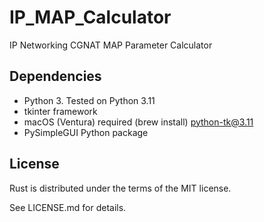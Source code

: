 # IP_MAP_Calculator

IP Networking CGNAT MAP Parameter Calculator

## Dependencies

* Python 3. Tested on Python 3.11
* tkinter framework
* macOS (Ventura) required (brew install) python-tk@3.11
* PySimpleGUI Python package

## License

Rust is distributed under the terms of the MIT license.

See LICENSE.md for details.
